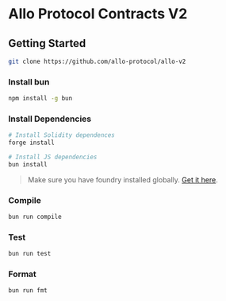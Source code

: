 # Allo Protocol Contracts V2

## Getting Started

```bash
git clone https://github.com/allo-protocol/allo-v2
```

### Install bun

```bash
npm install -g bun
```

### Install Dependencies

```bash
# Install Solidity dependences
forge install

# Install JS dependencies
bun install
```

> Make sure you have foundry installed globally. [Get it here](https://book.getfoundry.sh/getting-started/installation).


### Compile

```bash
bun run compile
```

### Test

```bash
bun run test 
```

### Format

```bash
bun run fmt
```
